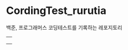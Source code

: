 # CordingTest_rurutia
백준, 프로그래머스 코딩테스트를 기록하는 레포지토리

<table>
<tr><td></td></tr>
<tr><td></td></tr>
<tr><td></td></tr>
</table>
